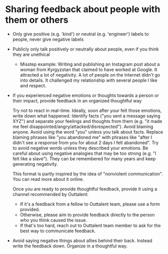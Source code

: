 # Sharing feedback about people with them or others
- Only give positive (e.g. 'kind') or neutral (e.g. 'engineer') labels to people, never give negative labels

- Publicly only talk positively or neutrally about people, even if you think they are unethical
  
  - Misstep example: Writing and publishing an Instagram post about a woman from Kyrgyzstan that claimed to have worked at Google.
    It attracted a lot of negativity. A lot of people on the Internet didn't go into details.
    It challenged my relationship with several people I like and respect.
    
- If you experienced negative emotions or thoughts towards a person or their impact, provide feedback in an organized thoughtful way

  Try not to react in real-time. Ideally, soon after your felt those emotions, write down what happened.
  Identify facts ("you sent a message saying XYZ") and separate your feelings and thoughts from them (e.g. "it made me feel disappointed/angry/attacked/disrespected").
  Avoid blaming anyone. Avoid using the word "you" unless you talk about facts.
  Replace blaming phrases like "you abandoned me" with phrases like "after I didn't see a response from you for about 2 days I felt abandoned".
  Try to avoid negative words unless they described your emotions.
  Be careful about using negative analogies that may be too strong (e.g. "I felt like a slave"). They can be remembered for many years and keep generating negativity.
         
  This format is partly inspired by the idea of "nonviolent communication". You can read more about it online.
     
  Once you are ready to provide thoughtful feedback, provide it using a channel recommended by Outtalent:
  - If it's a feedback from a fellow to Outtalent team, please use a form provided.
  - Otherwise, please aim to provide feedback directly to the person who you think caused the issue.
  - If that's too hard, reach out to Outtalent team member to ask for the best way to communicate feedback.

- Avoid saying negative things about allies behind their back.
  Instead write the feedback down. Organize in a thoughtful way.
